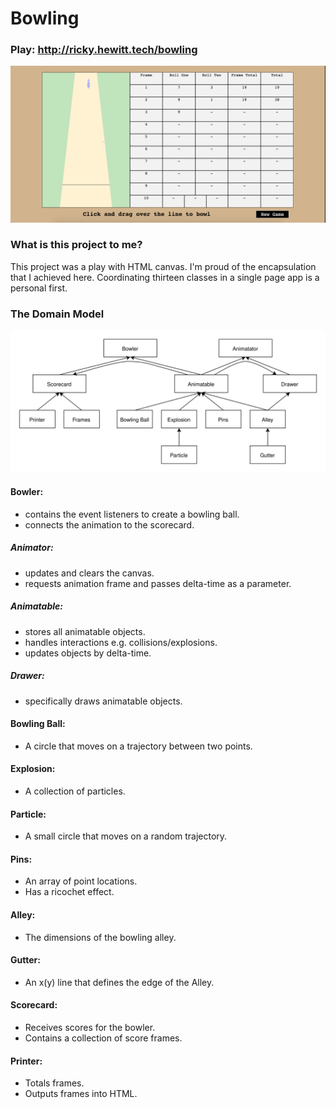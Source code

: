 # Bowling

### Play: http://ricky.hewitt.tech/bowling

![domain model](https://raw.githubusercontent.com/rewitt94/bowling/master/images/bowling.png  )


### What is this project to me?

This project was a play with HTML canvas.
I'm proud of the encapsulation that I achieved here.
Coordinating thirteen classes in a single page app is a personal first.

### The Domain Model

![Alt text](./images/domain-model.svg)

#### Bowler:

- contains the event listeners to create a bowling ball.
- connects the animation to the scorecard.

##### Animator:

- updates and clears the canvas.
- requests animation frame and passes delta-time as a parameter.

##### Animatable:

- stores all animatable objects.
- handles interactions e.g. collisions/explosions.
- updates objects by delta-time.

##### Drawer:

- specifically draws animatable objects.

#### Bowling Ball:

- A circle that moves on a trajectory between two points.

#### Explosion:

- A collection of particles.

#### Particle:

- A small circle that moves on a random trajectory.

#### Pins:

- An array of point locations.
- Has a ricochet effect.

#### Alley:

- The dimensions of the bowling alley.

#### Gutter:

- An x(y) line that defines the edge of the Alley.

#### Scorecard:

- Receives scores for the bowler.
- Contains a collection of score frames.

#### Printer:

- Totals frames.
- Outputs frames into HTML.

